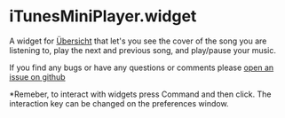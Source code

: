 # iTunesMiniPlayer.widget
A widget for [Übersicht](http://tracesof.net/uebersicht/) that let's you see the cover of the song you are listening to, play the next and previous song, and play/pause your music.

If you find any bugs or have any questions or comments please [open an issue on github](https://github.com/jscampos/iTunesMiniPlayer.widget/issues)

*Remeber, to interact with widgets press Command and then click. The interaction key can be changed on the preferences window.
